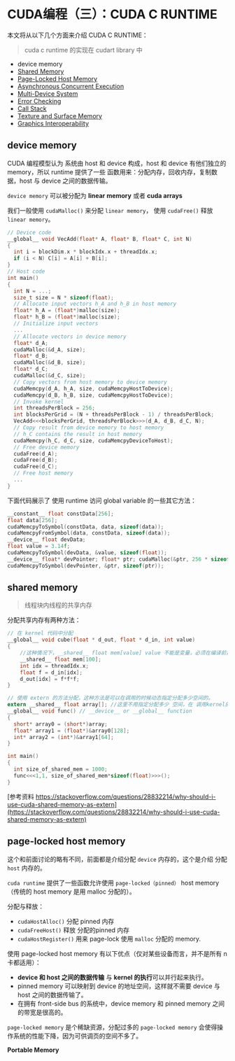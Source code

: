 # CUDA编程（三）：CUDA C RUNTIME

本文将从以下几个方面来介绍 CUDA C RUNTIME：

> cuda c runtime 的实现在 cudart library 中

* device memory
* [Shared Memory](http://docs.nvidia.com/cuda/cuda-c-programming-guide/index.html#shared-memory) 
* [Page-Locked Host Memory](http://docs.nvidia.com/cuda/cuda-c-programming-guide/index.html#page-locked-host-memory)
* [Asynchronous Concurrent Execution](http://docs.nvidia.com/cuda/cuda-c-programming-guide/index.html#asynchronous-concurrent-execution) 
* [Multi-Device System](http://docs.nvidia.com/cuda/cuda-c-programming-guide/index.html#multi-device-system)
* [Error Checking](http://docs.nvidia.com/cuda/cuda-c-programming-guide/index.html#error-checking) 
* [Call Stack](http://docs.nvidia.com/cuda/cuda-c-programming-guide/index.html#call-stack) 
* [Texture and Surface Memory](http://docs.nvidia.com/cuda/cuda-c-programming-guide/index.html#texture-and-surface-memory) 
* [Graphics Interoperability](http://docs.nvidia.com/cuda/cuda-c-programming-guide/index.html#graphics-interoperability)



## device memory

CUDA 编程模型认为 系统由 host 和 device 构成，host 和 device 有他们独立的 memory，所以 runtime 提供了一些 函数用来：分配内存，回收内存，复制数据，host 与 device 之间的数据传输。

`device memory`  可以被分配为 **linear memory** 或者 **cuda arrays**

我们一般使用 `cudaMalloc()` 来分配 `linear memory`， 使用 `cudaFree()` 释放 `linear memory`。

```c++
// Device code 
__global__ void VecAdd(float* A, float* B, float* C, int N) 
{ 
  int i = blockDim.x * blockIdx.x + threadIdx.x; 
  if (i < N) C[i] = A[i] + B[i]; 
} 
// Host code 
int main() 
{ 
  int N = ...; 
  size_t size = N * sizeof(float); 
  // Allocate input vectors h_A and h_B in host memory 
  float* h_A = (float*)malloc(size); 
  float* h_B = (float*)malloc(size); 
  // Initialize input vectors 
  ... 
  // Allocate vectors in device memory 
  float* d_A; 
  cudaMalloc(&d_A, size); 
  float* d_B; 
  cudaMalloc(&d_B, size); 
  float* d_C; 
  cudaMalloc(&d_C, size); 
  // Copy vectors from host memory to device memory 
  cudaMemcpy(d_A, h_A, size, cudaMemcpyHostToDevice); 
  cudaMemcpy(d_B, h_B, size, cudaMemcpyHostToDevice); 
  // Invoke kernel 
  int threadsPerBlock = 256; 
  int blocksPerGrid = (N + threadsPerBlock - 1) / threadsPerBlock; 
  VecAdd<<<blocksPerGrid, threadsPerBlock>>>(d_A, d_B, d_C, N); 
  // Copy result from device memory to host memory 
  // h_C contains the result in host memory 
  cudaMemcpy(h_C, d_C, size, cudaMemcpyDeviceToHost); 
  // Free device memory 
  cudaFree(d_A); 
  cudaFree(d_B); 
  cudaFree(d_C); 
  // Free host memory 
  ... 
}

```

下面代码展示了 使用 runtime 访问 global variable 的一些其它方法：

```c
__constant__ float constData[256]; 
float data[256]; 
cudaMemcpyToSymbol(constData, data, sizeof(data)); 
cudaMemcpyFromSymbol(data, constData, sizeof(data)); 
__device__ float devData; 
float value = 3.14f; 
cudaMemcpyToSymbol(devData, &value, sizeof(float)); 
__device__ float* devPointer; float* ptr; cudaMalloc(&ptr, 256 * sizeof(float)); 
cudaMemcpyToSymbol(devPointer, &ptr, sizeof(ptr));
```



## shared memory

> 线程块内线程的共享内存

分配共享内存有两种方法：

```c++
// 在 kernel 代码中分配
__global__ void cube(float * d_out, float * d_in, int value)
{
  	//这种情况下，__shared__ float mem[value] value 不能是变量，必须在编译前指定好
	__shared__ float mem[100];
	int idx = threadIdx.x;
	float f = d_in[idx];
	d_out[idx] = f*f*f;
}
```

```c
// 使用 extern 的方法分配，这种方法是可以在调用的时候动态指定分配多少空间的。
extern __shared__ float array[]; //这里不用指定分配多少 空间，在 调用kernel的时候指定
__global__ void func() // __device__ or __global__ function 
{ 
  short* array0 = (short*)array; 
  float* array1 = (float*)&array0[128]; 
  int* array2 = (int*)&array1[64]; 
}

int main()
{
  int size_of_shared_mem = 1000;
  func<<<1,1, size_of_shared_mem*sizeof(float)>>>();
}
```

[参考资料 https://stackoverflow.com/questions/28832214/why-should-i-use-cuda-shared-memory-as-extern](https://stackoverflow.com/questions/28832214/why-should-i-use-cuda-shared-memory-as-extern)



## page-locked host memory

这个和前面讨论的略有不同，前面都是介绍分配 `device` 内存的，这个是介绍 分配 `host` 内存的。

`cuda runtime` 提供了一些函数允许使用 `page-locked（pinned）` host memory（传统的 host memory 是用 malloc 分配的）。

分配与释放：

* `cudaHostAlloc()` 分配 pinned 内存
* `cudaFreeHost()` 释放 分配的pinned 内存
* `cudaHostRegister()` 用来 page-lock 使用 `malloc` 分配的 memory.



使用 page-locked host memory 有以下优点（仅对某些设备而言，并不是所有 n 卡都适用）：

* **device 和 host 之间的数据传输** 与 **kernel 的执行**可以并行起来执行。
* pinned memory 可以映射到 device 的地址空间，这样就不需要 device 与 host 之间的数据传输了。 
* 在拥有 front-side bus 的系统中，device memory 和 pinned memory 之间的带宽是很高的。

`page-locked memory` 是个稀缺资源，分配过多的 `page-locked memory` 会使得操作系统的性能下降，因为可供调页的空间不多了。



**Portable Memory**

